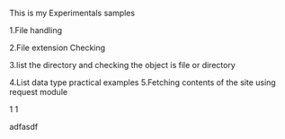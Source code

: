This is my Experimentals samples

1.File handling 

2.File extension Checking 

3.list the directory and checking the object is file or directory

4.List data type practical examples 
5.Fetching contents of the site using request module




 
 
 
 
 
 
 
 
 
 

1
1
 
 
 
 
 
 adfasdf
 
 
 
 
 
 
 
 
 
 
 
 
 
 
 
 
